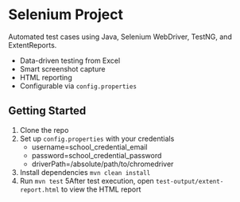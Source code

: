 # Selenium Project

Automated test cases using Java, Selenium WebDriver, TestNG, and ExtentReports.

- Data-driven testing from Excel
- Smart screenshot capture
- HTML reporting
- Configurable via `config.properties`

## Getting Started
1. Clone the repo
2. Set up `config.properties` with your credentials
   - username=school_credential_email
   - password=school_credential_password
   - driverPath=/absolute/path/to/chromedriver
3. Install dependencies `mvn clean install`
4. Run `mvn test`
5After test execution, open `test-output/extent-report.html` to view the HTML report
